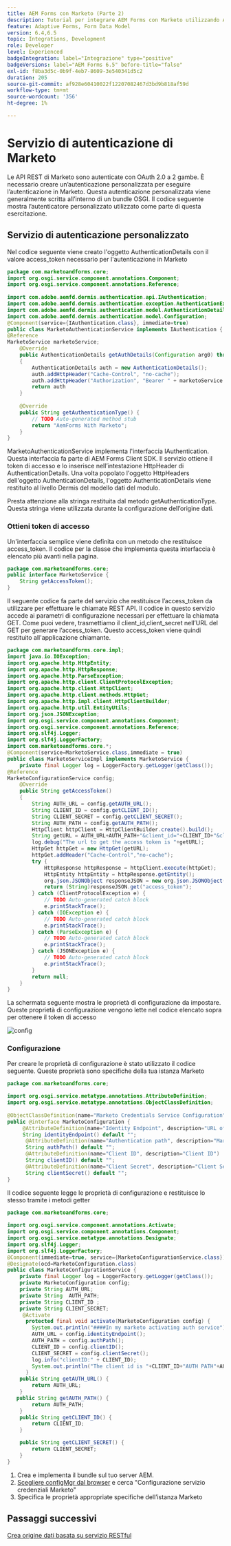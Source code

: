 ```yaml
---
title: AEM Forms con Marketo (Parte 2)
description: Tutorial per integrare AEM Forms con Marketo utilizzando AEM Forms Form Data Model.
feature: Adaptive Forms, Form Data Model
version: 6.4,6.5
topic: Integrations, Development
role: Developer
level: Experienced
badgeIntegration: label="Integrazione" type="positive"
badgeVersions: label="AEM Forms 6.5" before-title="false"
exl-id: f8ba3d5c-0b9f-4eb7-8609-3e540341d5c2
duration: 205
source-git-commit: af928e60410022f12207082467d3bd9b818af59d
workflow-type: tm+mt
source-wordcount: '356'
ht-degree: 1%

---
```


# Servizio di autenticazione di Marketo

Le API REST di Marketo sono autenticate con OAuth 2.0 a 2 gambe. È necessario creare un’autenticazione personalizzata per eseguire l’autenticazione in Marketo. Questa autenticazione personalizzata viene generalmente scritta all’interno di un bundle OSGI. Il codice seguente mostra l’autenticatore personalizzato utilizzato come parte di questa esercitazione.

## Servizio di autenticazione personalizzato

Nel codice seguente viene creato l&#39;oggetto AuthenticationDetails con il valore access_token necessario per l&#39;autenticazione in Marketo

```java
package com.marketoandforms.core;
import org.osgi.service.component.annotations.Component;
import org.osgi.service.component.annotations.Reference;
 
import com.adobe.aemfd.dermis.authentication.api.IAuthentication;
import com.adobe.aemfd.dermis.authentication.exception.AuthenticationException;
import com.adobe.aemfd.dermis.authentication.model.AuthenticationDetails;
import com.adobe.aemfd.dermis.authentication.model.Configuration;
@Component(service={IAuthentication.class}, immediate=true)
public class MarketoAuthenticationService implements IAuthentication {
@Reference
MarketoService marketoService;
    @Override
    public AuthenticationDetails getAuthDetails(Configuration arg0) throws AuthenticationException
    {
        AuthenticationDetails auth = new AuthenticationDetails();
        auth.addHttpHeader("Cache-Control", "no-cache");
        auth.addHttpHeader("Authorization", "Bearer " + marketoService.getAccessToken());
        return auth
    }
 
    @Override
    public String getAuthenticationType() {
        // TODO Auto-generated method stub
        return "AemForms With Marketo";
    }
}
```

MarketoAuthenticationService implementa l&#39;interfaccia IAuthentication. Questa interfaccia fa parte di AEM Forms Client SDK. Il servizio ottiene il token di accesso e lo inserisce nell’intestazione HttpHeader di AuthenticationDetails. Una volta popolato l&#39;oggetto HttpHeaders dell&#39;oggetto AuthenticationDetails, l&#39;oggetto AuthenticationDetails viene restituito al livello Dermis del modello dati del modulo.

Presta attenzione alla stringa restituita dal metodo getAuthenticationType. Questa stringa viene utilizzata durante la configurazione dell’origine dati.

### Ottieni token di accesso

Un&#39;interfaccia semplice viene definita con un metodo che restituisce access_token. Il codice per la classe che implementa questa interfaccia è elencato più avanti nella pagina.

```java
package com.marketoandforms.core;
public interface MarketoService {
    String getAccessToken();
}
```

Il seguente codice fa parte del servizio che restituisce l’access_token da utilizzare per effettuare le chiamate REST API. Il codice in questo servizio accede ai parametri di configurazione necessari per effettuare la chiamata GET. Come puoi vedere, trasmettiamo il client_id,client_secret nell’URL del GET per generare l’access_token. Questo access_token viene quindi restituito all&#39;applicazione chiamante.

```java
package com.marketoandforms.core.impl;
import java.io.IOException;
import org.apache.http.HttpEntity;
import org.apache.http.HttpResponse;
import org.apache.http.ParseException;
import org.apache.http.client.ClientProtocolException;
import org.apache.http.client.HttpClient;
import org.apache.http.client.methods.HttpGet;
import org.apache.http.impl.client.HttpClientBuilder;
import org.apache.http.util.EntityUtils;
import org.json.JSONException;
import org.osgi.service.component.annotations.Component;
import org.osgi.service.component.annotations.Reference;
import org.slf4j.Logger;
import org.slf4j.LoggerFactory;
import com.marketoandforms.core.*; 
@Component(service=MarketoService.class,immediate = true)
public class MarketoServiceImpl implements MarketoService {
    private final Logger log = LoggerFactory.getLogger(getClass());
@Reference
MarketoConfigurationService config;
    @Override
    public String getAccessToken()
    {
        String AUTH_URL = config.getAUTH_URL();
        String CLIENT_ID = config.getCLIENT_ID();
        String CLIENT_SECRET = config.getCLIENT_SECRET();
        String AUTH_PATH = config.getAUTH_PATH();
        HttpClient httpClient = HttpClientBuilder.create().build();
        String getURL = AUTH_URL+AUTH_PATH+"&client_id="+CLIENT_ID+"&client_secret="+CLIENT_SECRET;
        log.debug("The url to get the access token is "+getURL);
        HttpGet httpGet = new HttpGet(getURL);
        httpGet.addHeader("Cache-Control","no-cache");
        try {
            HttpResponse httpResponse = httpClient.execute(httpGet);
            HttpEntity httpEntity = httpResponse.getEntity();
            org.json.JSONObject responseJSON = new org.json.JSONObject(EntityUtils.toString(httpEntity))
            return (String)responseJSON.get("access_token");
        } catch (ClientProtocolException e) {
            // TODO Auto-generated catch block
            e.printStackTrace();
        } catch (IOException e) {
            // TODO Auto-generated catch block
            e.printStackTrace();
        } catch (ParseException e) {
            // TODO Auto-generated catch block
            e.printStackTrace();
        } catch (JSONException e) {
            // TODO Auto-generated catch block
            e.printStackTrace();
        }
        return null;
    }
}
```

La schermata seguente mostra le proprietà di configurazione da impostare. Queste proprietà di configurazione vengono lette nel codice elencato sopra per ottenere il token di accesso

![config](assets/configuration-settings.png)

### Configurazione

Per creare le proprietà di configurazione è stato utilizzato il codice seguente. Queste proprietà sono specifiche della tua istanza Marketo

```java
package com.marketoandforms.core;
 
import org.osgi.service.metatype.annotations.AttributeDefinition;
import org.osgi.service.metatype.annotations.ObjectClassDefinition;
 
@ObjectClassDefinition(name="Marketo Credentials Service Configuration", description = "Connect Form With Marketo")
public @interface MarketoConfiguration {
     @AttributeDefinition(name="Identity Endpoint", description="URL of Marketo Identity Endpoint")
     String identityEndpoint() default "";
      @AttributeDefinition(name="Authentication path", description="Marketo authentication path")
      String authPath() default "";
      @AttributeDefinition(name="Client ID", description="Client ID")
      String clientID() default "";
      @AttributeDefinition(name="Client Secret", description="Client Secret")
      String clientSecret() default "";
}
```

Il codice seguente legge le proprietà di configurazione e restituisce lo stesso tramite i metodi getter

```java
package com.marketoandforms.core;
 
import org.osgi.service.component.annotations.Activate;
import org.osgi.service.component.annotations.Component;
import org.osgi.service.metatype.annotations.Designate;
import org.slf4j.Logger;
import org.slf4j.LoggerFactory;
@Component(immediate=true, service={MarketoConfigurationService.class})
@Designate(ocd=MarketoConfiguration.class)
public class MarketoConfigurationService {
    private final Logger log = LoggerFactory.getLogger(getClass());
    private MarketoConfiguration config;
    private String AUTH_URL;
    private String  AUTH_PATH;
    private String CLIENT_ID ;
    private String CLIENT_SECRET;
     @Activate
      protected final void activate(MarketoConfiguration config) {
        System.out.println("####In my marketo activating auth service");
        AUTH_URL = config.identityEndpoint();
        AUTH_PATH = config.authPath();
        CLIENT_ID = config.clientID();
        CLIENT_SECRET = config.clientSecret();
        log.info("clientID:" + CLIENT_ID);
        System.out.println("The client id is "+CLIENT_ID+"AUTH PATH"+AUTH_PATH);
      }
    public String getAUTH_URL() {
        return AUTH_URL;
    }
   public String getAUTH_PATH() {
        return AUTH_PATH;
    }
    public String getCLIENT_ID() {
        return CLIENT_ID;
    }

    public String getCLIENT_SECRET() {
        return CLIENT_SECRET;
    }
}
```

1. Crea e implementa il bundle sul tuo server AEM.
1. [Scegliere configMgr dal browser](http://localhost:4502/system/console/configMgr) e cerca &quot;Configurazione servizio credenziali Marketo&quot;
1. Specifica le proprietà appropriate specifiche dell’istanza Marketo

## Passaggi successivi

[Crea origine dati basata su servizio RESTful](./part3.md)
